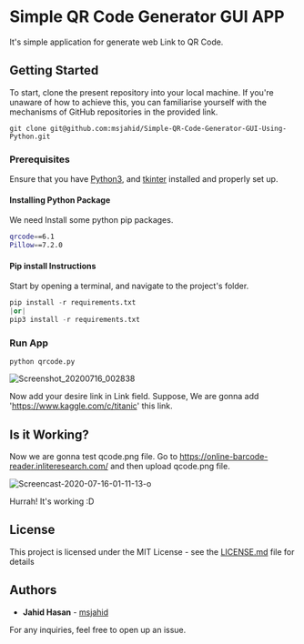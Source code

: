 # Simple QR Code Generator GUI APP 

It's simple application for generate web Link to QR Code.  

## Getting Started

To start, clone the present repository into your local machine. If you're unaware of how to achieve this, you can familiarise yourself with the mechanisms of GitHub repositories in the provided link.

```
git clone git@github.com:msjahid/Simple-QR-Code-Generator-GUI-Using-Python.git
```
### Prerequisites
Ensure that you have [Python3](https://www.python.org/download/releases/3.0/), and [tkinter](https://docs.python.org/3/library/tkinter.html) installed and properly set up. 

#### Installing Python Package

We need Install some python pip packages. 

```bash
qrcode==6.1
Pillow==7.2.0
```

#### Pip install Instructions

Start by opening a terminal, and navigate to the project's folder.

```python
pip install -r requirements.txt 
|or| 
pip3 install -r requirements.txt
```
### Run App

```
python qrcode.py
```
![Screenshot_20200716_002838](https://user-images.githubusercontent.com/12425488/87582060-ad9c1600-c6fb-11ea-81de-844d3946ce24.png)

Now add your desire link in Link field. Suppose, We are gonna add 'https://www.kaggle.com/c/titanic' this link. 

## Is it Working? 

Now we are gonna test qcode.png file. Go to https://online-barcode-reader.inliteresearch.com/ and then upload qcode.png file.

![Screencast-2020-07-16-01-11-13-o](https://user-images.githubusercontent.com/12425488/87586247-14243280-c702-11ea-8f44-580eb40bbdf6.gif)

Hurrah! It's working :D 

## License

This project is licensed under the MIT License - see the [LICENSE.md](https://github.com/msjahid/Simple-QR-Code-Generator-GUI-Using-Python/blob/master/LICENSE) file for details

## Authors

* **Jahid Hasan** - [msjahid](https://github.com/msjahid)

For any inquiries, feel free to open up an issue.

